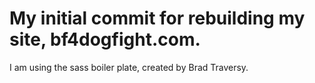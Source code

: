 # My initial commit for rebuilding my site, bf4dogfight.com.

I am using the sass boiler plate, created by Brad Traversy.
